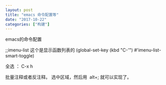 ```yaml
---
layout: post
title: "emacs 命令配置等"
date: "2017-10-22"
categories: ["构建"]
---
```


emacs的命令配置

;;imenu-list 这个是显示函数列表的 (global-set-key (kbd "C-'") #'imenu-list-smart-toggle)

全选 ： C-x h

批量注释或者反注释。 选中区域，然后用  alt+; 就可以实现了。
